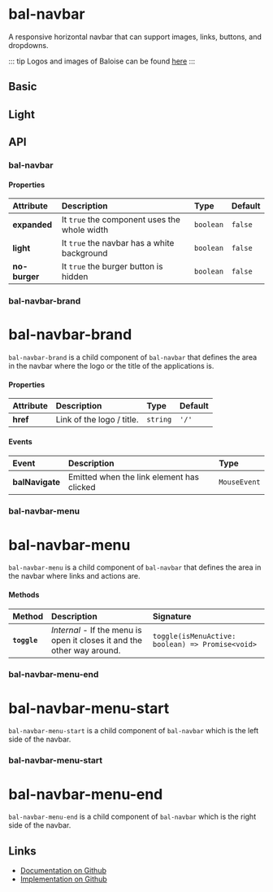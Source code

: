 # bal-navbar

<!-- START: human documentation top -->

A responsive horizontal navbar that can support images, links, buttons, and dropdowns.

::: tip
Logos and images of Baloise can be found [here](https://www.baloise.com/de/home/ueber-uns/wer-wir-sind/bilder-logos.html)
:::

<!-- END: human documentation top -->

## Basic

<ClientOnly> <docs-demo-bal-navbar-67></docs-demo-bal-navbar-67></ClientOnly>

## Light

<ClientOnly> <docs-demo-bal-navbar-68></docs-demo-bal-navbar-68></ClientOnly>

## API

### bal-navbar

#### Properties

| Attribute     | Description                                  | Type      | Default |
| :------------ | :------------------------------------------- | :-------- | :------ |
| **expanded**  | It `true` the component uses the whole width | `boolean` | `false` |
| **light**     | It `true` the navbar has a white background  | `boolean` | `false` |
| **no-burger** | It `true` the burger button is hidden        | `boolean` | `false` |

### bal-navbar-brand

# bal-navbar-brand

`bal-navbar-brand` is a child component of `bal-navbar` that defines the area in the navbar where the logo or the title of the applications is.

#### Properties

| Attribute | Description               | Type     | Default |
| :-------- | :------------------------ | :------- | :------ |
| **href**  | Link of the logo / title. | `string` | `'/'`   |

#### Events

| Event           | Description                               | Type         |
| :-------------- | :---------------------------------------- | :----------- |
| **balNavigate** | Emitted when the link element has clicked | `MouseEvent` |

### bal-navbar-menu

# bal-navbar-menu

`bal-navbar-menu` is a child component of `bal-navbar` that defines the area in the navbar where links and actions are.

#### Methods

| Method       | Description                                                             | Signature                                        |
| :----------- | :---------------------------------------------------------------------- | :----------------------------------------------- |
| **`toggle`** | _Internal_ - If the menu is open it closes it and the other way around. | `toggle(isMenuActive: boolean) => Promise<void>` |

### bal-navbar-menu-end

# bal-navbar-menu-start

`bal-navbar-menu-start` is a child component of `bal-navbar` which is the left side of the navbar.

### bal-navbar-menu-start

# bal-navbar-menu-end

`bal-navbar-menu-end` is a child component of `bal-navbar` which is the right side of the navbar.

<!-- START: human documentation bottom -->

<!-- END: human documentation bottom -->

## Links

- [Documentation on Github](https://github.com/baloise/design-system/blob/master/docs/src/components/components/bal-navbar.md)
- [Implementation on Github](https://github.com/baloise/design-system/blob/master/packages/components/src/components/bal-navbar)
